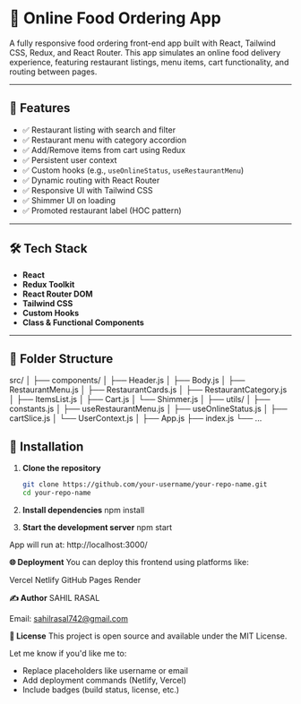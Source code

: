 # 🍔 Online Food Ordering App

A fully responsive food ordering front-end app built with React, Tailwind CSS, Redux, and React Router. This app simulates an online food delivery experience, featuring restaurant listings, menu items, cart functionality, and routing between pages.

---

## 🚀 Features

- ✅ Restaurant listing with search and filter
- ✅ Restaurant menu with category accordion
- ✅ Add/Remove items from cart using Redux
- ✅ Persistent user context
- ✅ Custom hooks (e.g., `useOnlineStatus`, `useRestaurantMenu`)
- ✅ Dynamic routing with React Router
- ✅ Responsive UI with Tailwind CSS
- ✅ Shimmer UI on loading
- ✅ Promoted restaurant label (HOC pattern)

---

## 🛠 Tech Stack

- **React**
- **Redux Toolkit**
- **React Router DOM**
- **Tailwind CSS**
- **Custom Hooks**
- **Class & Functional Components**

---

## 📁 Folder Structure

src/
│
├── components/
│ ├── Header.js
│ ├── Body.js
│ ├── RestaurantMenu.js
│ ├── RestaurantCards.js
│ ├── RestaurantCategory.js
│ ├── ItemsList.js
│ ├── Cart.js
│ └── Shimmer.js
│
├── utils/
│ ├── constants.js
│ ├── useRestaurantMenu.js
│ ├── useOnlineStatus.js
│ ├── cartSlice.js
│ └── UserContext.js
│
├── App.js
├── index.js
└── ...

## 🔧 Installation

1. **Clone the repository**

   ```bash
   git clone https://github.com/your-username/your-repo-name.git
   cd your-repo-name

   ```

2. **Install dependencies**
   npm install

3. **Start the development server**
   npm start

App will run at: http://localhost:3000/

**🌐 Deployment**
You can deploy this frontend using platforms like:

Vercel
Netlify
GitHub Pages
Render

**✍️ Author**
SAHIL RASAL

Email: sahilrasal742@gmail.com

**📄 License**
This project is open source and available under the MIT License.

Let me know if you'd like me to:

- Replace placeholders like username or email
- Add deployment commands (Netlify, Vercel)
- Include badges (build status, license, etc.)
